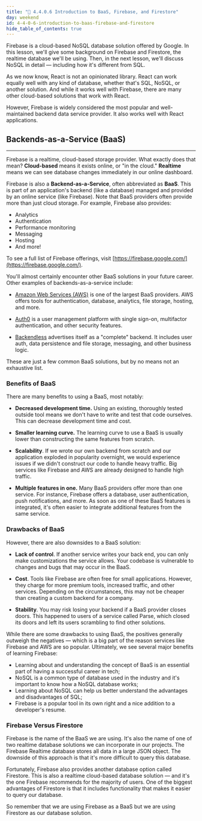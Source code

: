 ```yaml
---
title: "📓 4.4.0.6 Introduction to BaaS, Firebase, and Firestore"
day: weekend
id: 4-4-0-6-introduction-to-baas-firebase-and-firestore
hide_table_of_contents: true
---
```


Firebase is a cloud-based NoSQL database solution offered by Google. In this lesson, we'll give some background on Firebase and Firestore, the realtime database we'll be using. Then, in the next lesson, we'll discuss NoSQL in detail — including how it's different from SQL.

As we now know, React is not an opinionated library. React can work equally well with any kind of database, whether that's SQL, NoSQL, or another solution. And while it works well with Firebase, there are many other cloud-based solutions that work with React.

However, Firebase is widely considered the most popular and well-maintained backend data service provider. It also works well with React applications.

## Backends-as-a-Service (BaaS)
---

Firebase is a realtime, cloud-based storage provider. What exactly does that mean? **Cloud-based** means it exists online, or "in the cloud." **Realtime** means we can see database changes immediately in our online dashboard.

Firebase is also a **Backend-as-a-Service**, often abbreviated as **BaaS**. This is part of an application's backend (like a database) managed and provided by an online service (like Firebase). Note that BaaS providers often provide more than just cloud storage. For example, Firebase also provides:

* Analytics
* Authentication
* Performance monitoring
* Messaging
* Hosting
* And more!

To see a full list of Firebase offerings, visit [https://firebase.google.com/](https://firebase.google.com/).

You'll almost certainly encounter other BaaS solutions in your future career. Other examples of backends-as-a-service include:

* [Amazon Web Services (AWS)](https://aws.amazon.com/products/frontend-web-mobile/) is one of the largest BaaS providers. AWS offers tools for authentication, database, analytics, file storage, hosting, and more.

* [Auth0](https://auth0.com/) is a user management platform with single sign-on, multifactor authentication, and other security features.

* [Backendless](https://backendless.com/) advertises itself as a "complete" backend. It includes user auth, data persistence and file storage, messaging, and other business logic.

These are just a few common BaaS solutions, but by no means not an exhaustive list.

### Benefits of BaaS

There are many benefits to using a BaaS, most notably:

* **Decreased development time.** Using an existing, thoroughly tested outside tool means we don't have to write and test that code ourselves. This can decrease development time and cost.

* **Smaller learning curve.** The learning curve to use a BaaS is usually lower than constructing the same features from scratch.

* **Scalability**. If we wrote our own backend from scratch and our application exploded in popularity overnight, we would experience issues if we didn't construct our code to handle heavy traffic. Big services like Firebase and AWS are already designed to handle high traffic.

* **Multiple features in one.** Many BaaS providers offer more than one service. For instance, Firebase offers a database, user authentication, push notifications, and more. As soon as one of these BaaS features is integrated, it's often easier to integrate additional features from the same service.

### Drawbacks of BaaS

However, there are also downsides to a BaaS solution:

* **Lack of control**. If another service writes your back end, you can only make customizations the service allows. Your codebase is vulnerable to changes and bugs that may occur in the BaaS.

* **Cost**. Tools like Firebase are often free for small applications. However, they charge for more premium tools, increased traffic, and other services. Depending on the circumstances, this may not be cheaper than creating a custom backend for a company.

* **Stability**. You may risk losing your backend if a BaaS provider closes doors. This happened to users of a service called Parse, which closed its doors and left its users scrambling to find other solutions.

While there are some drawbacks to using BaaS, the positives generally outweigh the negatives — which is a big part of the reason services like Firebase and AWS are so popular. Ultimately, we see several major benefits of learning Firebase:

* Learning about and understanding the concept of BaaS is an essential part of having a successful career in tech;
* NoSQL is a common type of database used in the industry and it's important to know how a NoSQL database works;
* Learning about NoSQL can help us better understand the advantages and disadvantages of SQL;
* Firebase is a popular tool in its own right and a nice addition to a developer's resume.

### Firebase Versus Firestore

Firebase is the name of the BaaS we are using. It's also the name of one of two realtime database solutions we can incorporate in our projects. The Firebase Realtime database stores all data in a large JSON object. The downside of this approach is that it's more difficult to query this database.

Fortunately, Firebase also provides another database option called Firestore. This is also a realtime cloud-based database solution — and it's the one Firebase recommends for the majority of users. One of the biggest advantages of Firestore is that it includes functionality that makes it easier to query our database.

So remember that we are using Firebase as a BaaS but we are using Firestore as our database solution.
